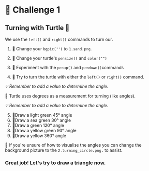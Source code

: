 # 🚩 Challenge 1 
## Turning with Turtle 📐

We use the `left()` and `right()` commands to turn our.

1. 🚩 Change your `bgpic('')` to `1.sand.png`.

2. 🚩 Change your turtle's `pensize()` and `color("")`
3. 🚩 Experiment with the `penup()` and `pendown()`commands
   
4. 🚩 Try to turn the turtle with either the `left()` or `right()` command.

*💡 Remember to add a value to determine the angle.*

🦉 Turtle uses degrees as a measurement for turning (like angles). 

*💡 Remember to add a value to determine the angle.*

5. 🚩Draw a light green 45° angle
6. 🚩Draw a sea green 30° angle
7. 🚩Draw a green 120° angle
8. 🚩Draw a yellow green 90° angle
9. 🚩Draw a yellow 360° angle

🦉 If you're unsure of how to visualise the angles you can change the background picture to the `2.turning_circle.png.` to assist.

### Great job! Let's try to draw a triangle now.